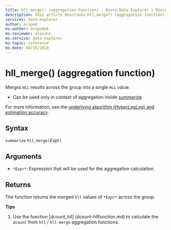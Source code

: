 ```yaml
---
title: hll_merge() (aggregation function) - Azure Data Explorer | Microsoft Docs
description: This article describes hll_merge() (aggregation function) in Azure Data Explorer.
services: data-explorer
author: orspod
ms.author: orspodek
ms.reviewer: alexans
ms.service: data-explorer
ms.topic: reference
ms.date: 04/15/2019
---
```

# hll_merge() (aggregation function)

Merges `HLL` results across the group into a single `HLL` value.

* Can be used only in context of aggregation inside [summarize](summarizeoperator.md).

For more information, see the [underlying algorithm (*H*yper*L*og*L*og) and estimation accuracy](dcount-aggfunction.md#estimation-accuracy).

## Syntax

`summarize` `hll_merge(`*Expr*`)`

## Arguments

* `*Expr*`: Expression that will be used for the aggregation calculation.

## Returns

The function returns the merged `hll` values of `*Expr*` across the group.
 
**Tips**

1) Use the function [dcount_hll] (dcount-hllfunction.md) to calculate the `dcount` from `hll` / `hll-merge` aggregation functions.
